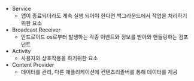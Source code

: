 - Service
	- 앱이 종료되더라도 계속 실행 되어야 한다면 백그라운드에서 작업을 처리하기위한 요소
- Broadcast Receiver
	- 안드로이드 os로부터 발생하는 각종 이벤트와 정보를 받아와 핸들링하는 컴포넌트
- Activity
	- 사용자와 상호작용을 하기위한 요소
- Content Provider
	- 데이터를 관리, 다른 애플리케이션에 컨텐츠리졸버를 통해 데이터를 제공